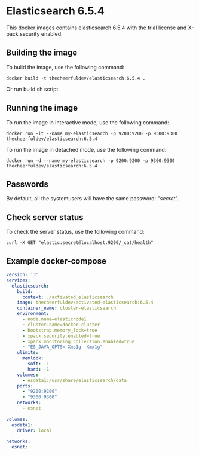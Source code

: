 # Elasticsearch 6.5.4

This docker images contains elasticsearch 6.5.4 with the trial license and X-pack security enabled. 

## Building the image

To build the image, use the following command:

```console
docker build -t thecheerfuldev/elasticsearch:6.5.4 .
```

Or run build.sh script.

## Running the image
To run the image in interactive mode, use the following command:

```console
docker run -it --name my-elasticsearch -p 9200:9200 -p 9300:9300 thecheerfuldev/elasticsearch:6.5.4
```

To run the image in detached mode, use the following command:

```console
docker run -d --name my-elasticsearch -p 9200:9200 -p 9300:9300 thecheerfuldev/elasticsearch:6.5.4
```

## Passwords

By default, all the systemusers will have the same password: "_secret_".

## Check server status

To check the server status, use the following command:

```console
curl -X GET "elastic:secret@localhost:9200/_cat/health"
```

## Example docker-compose

```yaml
version: '3'
services:
  elasticsearch:
    build:
      context: ./activated_elasticsearch
    image: thecheerfuldev/activated-elasticsearch:6.5.4
    container_name: cluster-elasticsearch
    environment:
      - node.name=elasticnode1
      - cluster.name=docker-cluster
      - bootstrap.memory_lock=true
      - xpack.security.enabled=true
      - xpack.monitoring.collection.enabled=true
      - "ES_JAVA_OPTS=-Xms1g -Xmx1g"
    ulimits:
      memlock:
        soft: -1
        hard: -1
    volumes:
      - esdata1:/usr/share/elasticsearch/data
    ports:
      - "9200:9200"
      - "9300:9300"
    networks:
      - esnet
        
volumes:
  esdata1:
    driver: local
  
networks:
  esnet:
```
